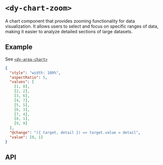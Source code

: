 # `<dy-chart-zoom>`

A chart component that provides zooming functionality for data visualization. It allows users to select and focus on specific ranges of data, making it easier to analyze detailed sections of large datasets.

## Example

See [`<dy-area-chart>`](./area-chart.md)

<gbp-example name="dy-chart-zoom" src="https://esm.sh/duoyun-ui/elements/chart-zoom">

```json
{
  "style": "width: 100%",
  "aspectRatio": 5,
  "values": [
    [1, 8],
    [2, 2],
    [3, 6],
    [4, 7],
    [5, 5],
    [6, 3],
    [7, 4],
    [8, 1],
    [9, 9]
  ],
  "@change": "({ target, detail }) => target.value = detail",
  "value": [0, 1]
}
```

</gbp-example>

## API

<gbp-api src="/src/elements/chart-zoom.ts"></gbp-api>
